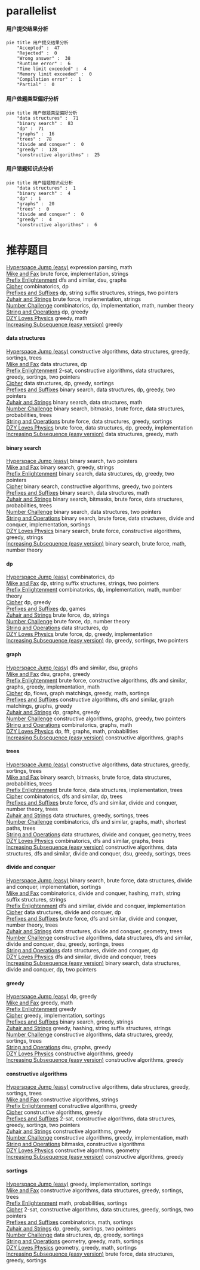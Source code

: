# parallelist
<!-- tabs:start -->
#### **用户提交结果分析**

```mermaid
pie title 用户提交结果分析
    "Accepted" :  47
    "Rejected" :  0
    "Wrong answer" :  38
    "Runtime error" :  6
    "Time limit exceeded" :  4
    "Memory limit exceeded" :  0
    "Compilation error" :  1
    "Partial" :  0
```
#### **用户做题类型偏好分析**

```mermaid
pie title 用户做题类型偏好分析
    "data structures" :  71
    "binary search" :  83
    "dp" :  71
    "graphs" :  16
    "trees" :  78
    "divide and conquer" :  0
    "greedy" :  128
    "constructive algorithms" :  25
```
#### **用户错题知识点分析**

```mermaid
pie title 用户错题知识点分析
    "data structures" :  1
    "binary search" :  4
    "dp" :  1
    "graphs" :  20
    "trees" :  0
    "divide and conquer" :  0
    "greedy" :  4
    "constructive algorithms" :  6
```
<!-- tabs:end -->
# 推荐题目
[Hyperspace Jump (easy)](http://codeforces.com/problemset/problem/958/D1)		expression parsing,
                        math		  
[Mike and Fax](http://codeforces.com/problemset/problem/548/A)		brute force,
                        implementation,
                        strings		  
[Prefix Enlightenment](https://codeforces.com/contest/1291/problem/E)		dfs and similar,
                        dsu,
                        graphs		  
[Cipher](http://codeforces.com/problemset/problem/156/C)		combinatorics,
                        dp		  
[Prefixes and Suffixes](http://codeforces.com/problemset/problem/432/D)		dp,
                        string suffix structures,
                        strings,
                        two pointers		  
[Zuhair and Strings](http://codeforces.com/problemset/problem/1105/B)		brute force,
                        implementation,
                        strings		  
[Number Challenge](http://codeforces.com/problemset/problem/235/E)		combinatorics,
                        dp,
                        implementation,
                        math,
                        number theory		  
[String and Operations](http://codeforces.com/problemset/problem/1455/F)		dp,
                        greedy		  
[DZY Loves Physics](https://codeforces.com/contest/445/problem/C)		greedy,
                        math		  
[Increasing Subsequence (easy version)](http://codeforces.com/problemset/problem/1157/C1)		greedy		  
<!-- tabs:start -->
#### **data structures**
[Hyperspace Jump (easy)](http://codeforces.com/problemset/problem/501/C)		constructive algorithms,
                        data structures,
                        greedy,
                        sortings,
                        trees		  
[Mike and Fax](http://codeforces.com/problemset/problem/1304/F1)		data structures,
                        dp		  
[Prefix Enlightenment](http://codeforces.com/problemset/problem/1503/D)		2-sat,
                        constructive algorithms,
                        data structures,
                        greedy,
                        sortings,
                        two pointers		  
[Cipher](http://codeforces.com/problemset/problem/1253/E)		data structures,
                        dp,
                        greedy,
                        sortings		  
[Prefixes and Suffixes](http://codeforces.com/problemset/problem/1492/C)		binary search,
                        data structures,
                        dp,
                        greedy,
                        two pointers		  
[Zuhair and Strings](http://codeforces.com/problemset/problem/1490/G)		binary search,
                        data structures,
                        math		  
[Number Challenge](http://codeforces.com/problemset/problem/1479/D)		binary search,
                        bitmasks,
                        brute force,
                        data structures,
                        probabilities,
                        trees		  
[String and Operations](http://codeforces.com/problemset/problem/1497/A)		brute force,
                        data structures,
                        greedy,
                        sortings		  
[DZY Loves Physics](http://codeforces.com/problemset/problem/1491/C)		brute force,
                        data structures,
                        dp,
                        greedy,
                        implementation		  
[Increasing Subsequence (easy version)](http://codeforces.com/problemset/problem/1492/B)		data structures,
                        greedy,
                        math		  
#### **binary search**
[Hyperspace Jump (easy)](http://codeforces.com/problemset/problem/939/C)		binary search,
                        two pointers		  
[Mike and Fax](https://codeforces.com/contest/779/problem/D)		binary search,
                        greedy,
                        strings		  
[Prefix Enlightenment](http://codeforces.com/problemset/problem/1492/C)		binary search,
                        data structures,
                        dp,
                        greedy,
                        two pointers		  
[Cipher](http://codeforces.com/problemset/problem/1463/D)		binary search,
                        constructive algorithms,
                        greedy,
                        two pointers		  
[Prefixes and Suffixes](http://codeforces.com/problemset/problem/1490/G)		binary search,
                        data structures,
                        math		  
[Zuhair and Strings](http://codeforces.com/problemset/problem/1479/D)		binary search,
                        bitmasks,
                        brute force,
                        data structures,
                        probabilities,
                        trees		  
[Number Challenge](http://codeforces.com/problemset/problem/1436/E)		binary search,
                        data structures,
                        two pointers		  
[String and Operations](http://codeforces.com/problemset/problem/1461/D)		binary search,
                        brute force,
                        data structures,
                        divide and conquer,
                        implementation,
                        sortings		  
[DZY Loves Physics](http://codeforces.com/problemset/problem/1493/C)		binary search,
                        brute force,
                        constructive algorithms,
                        greedy,
                        strings		  
[Increasing Subsequence (easy version)](http://codeforces.com/problemset/problem/1487/D)		binary search,
                        brute force,
                        math,
                        number theory		  
#### **dp**
[Hyperspace Jump (easy)](http://codeforces.com/problemset/problem/156/C)		combinatorics,
                        dp		  
[Mike and Fax](http://codeforces.com/problemset/problem/432/D)		dp,
                        string suffix structures,
                        strings,
                        two pointers		  
[Prefix Enlightenment](http://codeforces.com/problemset/problem/235/E)		combinatorics,
                        dp,
                        implementation,
                        math,
                        number theory		  
[Cipher](http://codeforces.com/problemset/problem/1455/F)		dp,
                        greedy		  
[Prefixes and Suffixes](http://codeforces.com/problemset/problem/138/D)		dp,
                        games		  
[Zuhair and Strings](http://codeforces.com/problemset/problem/798/B)		brute force,
                        dp,
                        strings		  
[Number Challenge](http://codeforces.com/problemset/problem/27/E)		brute force,
                        dp,
                        number theory		  
[String and Operations](http://codeforces.com/problemset/problem/1304/F1)		data structures,
                        dp		  
[DZY Loves Physics](http://codeforces.com/problemset/problem/1499/B)		brute force,
                        dp,
                        greedy,
                        implementation		  
[Increasing Subsequence (easy version)](http://codeforces.com/problemset/problem/1394/A)		dp,
                        greedy,
                        sortings,
                        two pointers		  
#### **graph**
[Hyperspace Jump (easy)](https://codeforces.com/contest/1291/problem/E)		dfs and similar,
                        dsu,
                        graphs		  
[Mike and Fax](https://codeforces.com/contest/1489/problem/G)		dsu,
                        graphs,
                        greedy		  
[Prefix Enlightenment](http://codeforces.com/problemset/problem/1487/C)		brute force,
                        constructive algorithms,
                        dfs and similar,
                        graphs,
                        greedy,
                        implementation,
                        math		  
[Cipher](http://codeforces.com/problemset/problem/1437/C)		dp,
                        flows,
                        graph matchings,
                        greedy,
                        math,
                        sortings		  
[Prefixes and Suffixes](http://codeforces.com/problemset/problem/1470/D)		constructive algorithms,
                        dfs and similar,
                        graph matchings,
                        graphs,
                        greedy		  
[Zuhair and Strings](http://codeforces.com/problemset/problem/1476/C)		dp,
                        graphs,
                        greedy		  
[Number Challenge](http://codeforces.com/problemset/problem/1304/D)		constructive algorithms,
                        graphs,
                        greedy,
                        two pointers		  
[String and Operations](http://codeforces.com/problemset/problem/1475/C)		combinatorics,
                        graphs,
                        math		  
[DZY Loves Physics](http://codeforces.com/problemset/problem/553/E)		dp,
                        fft,
                        graphs,
                        math,
                        probabilities		  
[Increasing Subsequence (easy version)](http://codeforces.com/problemset/problem/1495/C)		constructive algorithms,
                        graphs		  
#### **trees**
[Hyperspace Jump (easy)](http://codeforces.com/problemset/problem/501/C)		constructive algorithms,
                        data structures,
                        greedy,
                        sortings,
                        trees		  
[Mike and Fax](http://codeforces.com/problemset/problem/1479/D)		binary search,
                        bitmasks,
                        brute force,
                        data structures,
                        probabilities,
                        trees		  
[Prefix Enlightenment](http://codeforces.com/problemset/problem/1511/C)		brute force,
                        data structures,
                        implementation,
                        trees		  
[Cipher](http://codeforces.com/problemset/problem/1499/F)		combinatorics,
                        dfs and similar,
                        dp,
                        trees		  
[Prefixes and Suffixes](http://codeforces.com/problemset/problem/1491/E)		brute force,
                        dfs and similar,
                        divide and conquer,
                        number theory,
                        trees		  
[Zuhair and Strings](http://codeforces.com/problemset/problem/1466/D)		data structures,
                        greedy,
                        sortings,
                        trees		  
[Number Challenge](http://codeforces.com/problemset/problem/1495/D)		combinatorics,
                        dfs and similar,
                        graphs,
                        math,
                        shortest paths,
                        trees		  
[String and Operations](http://codeforces.com/problemset/problem/1303/G)		data structures,
                        divide and conquer,
                        geometry,
                        trees		  
[DZY Loves Physics](http://codeforces.com/problemset/problem/1454/E)		combinatorics,
                        dfs and similar,
                        graphs,
                        trees		  
[Increasing Subsequence (easy version)](http://codeforces.com/problemset/problem/1494/D)		constructive algorithms,
                        data structures,
                        dfs and similar,
                        divide and conquer,
                        dsu,
                        greedy,
                        sortings,
                        trees		  
#### **divide and conquer**
[Hyperspace Jump (easy)](http://codeforces.com/problemset/problem/1461/D)		binary search,
                        brute force,
                        data structures,
                        divide and conquer,
                        implementation,
                        sortings		  
[Mike and Fax](http://codeforces.com/problemset/problem/1466/G)		combinatorics,
                        divide and conquer,
                        hashing,
                        math,
                        string suffix structures,
                        strings		  
[Prefix Enlightenment](http://codeforces.com/problemset/problem/1490/D)		dfs and similar,
                        divide and conquer,
                        implementation		  
[Cipher](https://codeforces.com/contest/1483/problem/C)		data structures,
                        divide and conquer,
                        dp		  
[Prefixes and Suffixes](http://codeforces.com/problemset/problem/1491/E)		brute force,
                        dfs and similar,
                        divide and conquer,
                        number theory,
                        trees		  
[Zuhair and Strings](http://codeforces.com/problemset/problem/1303/G)		data structures,
                        divide and conquer,
                        geometry,
                        trees		  
[Number Challenge](http://codeforces.com/problemset/problem/1494/D)		constructive algorithms,
                        data structures,
                        dfs and similar,
                        divide and conquer,
                        dsu,
                        greedy,
                        sortings,
                        trees		  
[String and Operations](http://codeforces.com/problemset/problem/1482/E)		data structures,
                        divide and conquer,
                        dp		  
[DZY Loves Physics](http://codeforces.com/problemset/problem/566/C)		dfs and similar,
                        divide and conquer,
                        trees		  
[Increasing Subsequence (easy version)](http://codeforces.com/problemset/problem/1428/F)		binary search,
                        data structures,
                        divide and conquer,
                        dp,
                        two pointers		  
#### **greedy**
[Hyperspace Jump (easy)](http://codeforces.com/problemset/problem/1455/F)		dp,
                        greedy		  
[Mike and Fax](https://codeforces.com/contest/445/problem/C)		greedy,
                        math		  
[Prefix Enlightenment](http://codeforces.com/problemset/problem/1157/C1)		greedy		  
[Cipher](http://codeforces.com/problemset/problem/609/A)		greedy,
                        implementation,
                        sortings		  
[Prefixes and Suffixes](https://codeforces.com/contest/779/problem/D)		binary search,
                        greedy,
                        strings		  
[Zuhair and Strings](http://codeforces.com/problemset/problem/535/D)		greedy,
                        hashing,
                        string suffix structures,
                        strings		  
[Number Challenge](http://codeforces.com/problemset/problem/501/C)		constructive algorithms,
                        data structures,
                        greedy,
                        sortings,
                        trees		  
[String and Operations](https://codeforces.com/contest/1489/problem/G)		dsu,
                        graphs,
                        greedy		  
[DZY Loves Physics](http://codeforces.com/problemset/problem/482/A)		constructive algorithms,
                        greedy		  
[Increasing Subsequence (easy version)](http://codeforces.com/problemset/problem/1015/D)		constructive algorithms,
                        greedy		  
#### **constructive algorithms**
[Hyperspace Jump (easy)](http://codeforces.com/problemset/problem/501/C)		constructive algorithms,
                        data structures,
                        greedy,
                        sortings,
                        trees		  
[Mike and Fax](http://codeforces.com/problemset/problem/1342/B)		constructive algorithms,
                        strings		  
[Prefix Enlightenment](http://codeforces.com/problemset/problem/482/A)		constructive algorithms,
                        greedy		  
[Cipher](http://codeforces.com/problemset/problem/1015/D)		constructive algorithms,
                        greedy		  
[Prefixes and Suffixes](http://codeforces.com/problemset/problem/1503/D)		2-sat,
                        constructive algorithms,
                        data structures,
                        greedy,
                        sortings,
                        two pointers		  
[Zuhair and Strings](http://codeforces.com/problemset/problem/1493/A)		constructive algorithms,
                        greedy		  
[Number Challenge](http://codeforces.com/problemset/problem/1504/B)		constructive algorithms,
                        greedy,
                        implementation,
                        math		  
[String and Operations](https://codeforces.com/contest/1480/problem/E)		bitmasks,
                        constructive algorithms		  
[DZY Loves Physics](https://codeforces.com/contest/764/problem/D)		constructive algorithms,
                        geometry		  
[Increasing Subsequence (easy version)](http://codeforces.com/problemset/problem/1493/A)		constructive algorithms,
                        greedy		  
#### **sortings**
[Hyperspace Jump (easy)](http://codeforces.com/problemset/problem/609/A)		greedy,
                        implementation,
                        sortings		  
[Mike and Fax](http://codeforces.com/problemset/problem/501/C)		constructive algorithms,
                        data structures,
                        greedy,
                        sortings,
                        trees		  
[Prefix Enlightenment](http://codeforces.com/problemset/problem/268/E)		math,
                        probabilities,
                        sortings		  
[Cipher](http://codeforces.com/problemset/problem/1503/D)		2-sat,
                        constructive algorithms,
                        data structures,
                        greedy,
                        sortings,
                        two pointers		  
[Prefixes and Suffixes](https://codeforces.com/contest/1445/problem/D)		combinatorics,
                        math,
                        sortings		  
[Zuhair and Strings](http://codeforces.com/problemset/problem/1394/A)		dp,
                        greedy,
                        sortings,
                        two pointers		  
[Number Challenge](http://codeforces.com/problemset/problem/1253/E)		data structures,
                        dp,
                        greedy,
                        sortings		  
[String and Operations](https://codeforces.com/contest/1496/problem/C)		geometry,
                        greedy,
                        math,
                        sortings		  
[DZY Loves Physics](http://codeforces.com/problemset/problem/1495/A)		geometry,
                        greedy,
                        math,
                        sortings		  
[Increasing Subsequence (easy version)](http://codeforces.com/problemset/problem/1497/A)		brute force,
                        data structures,
                        greedy,
                        sortings		  
<!-- tabs:end -->
